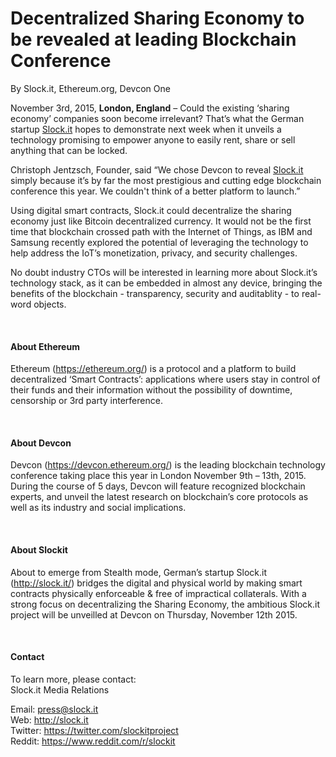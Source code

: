 # Decentralized Sharing Economy to be revealed at leading Blockchain Conference
By Slock.it, Ethereum.org, Devcon One

November 3rd, 2015, **London, England** – Could the existing ‘sharing economy’ companies soon become irrelevant? That’s what the German startup <a href="http://slock.it">Slock.it</a> hopes to demonstrate next week when it unveils a technology promising to empower anyone to easily rent, share or sell anything that can be locked. 

Christoph Jentzsch, Founder, said “We chose Devcon to reveal <a href="http://slock.it">Slock.it</a> simply because it’s by far the most prestigious and cutting edge blockchain conference this year. We couldn't think of a better platform to launch.” 

Using digital smart contracts, Slock.it could decentralize the sharing economy just like Bitcoin decentralized currency. It would not be the first time that blockchain crossed path with the Internet of Things, as IBM and Samsung recently explored the potential of leveraging the technology to help address the IoT’s monetization, privacy, and security challenges.

No doubt industry CTOs will be interested in learning more about Slock.it’s technology stack, as it can be embedded in almost any device, bringing the benefits of the blockchain - transparency, security and auditablity - to real-word objects. 

<br>

#### About Ethereum
Ethereum (https://ethereum.org/) is a protocol and a platform to build decentralized ‘Smart Contracts’: applications where users stay in control of their funds and their information without the possibility of downtime, censorship or 3rd party interference. 

<br>


#### About Devcon
Devcon (https://devcon.ethereum.org/) is the leading blockchain technology conference taking place this year in London November 9th – 13th, 2015. During the course of 5 days, Devcon will feature recognized blockchain experts, and unveil the latest research on blockchain’s core protocols as well as its industry and social implications. 

<br>


#### About Slockit
About to emerge from Stealth mode, German’s startup Slock.it (http://slock.it/) bridges the digital and physical world by making smart contracts physically enforceable & free of impractical collaterals. With a strong focus on decentralizing the Sharing Economy, the ambitious Slock.it project will be unveilled at Devcon on Thursday, November 12th 2015.

<br>


#### Contact
To learn more, please contact:<br>
Slock.it Media Relations

Email: press@slock.it<br>
Web: http://slock.it<br>
Twitter: https://twitter.com/slockitproject<br>
Reddit: https://www.reddit.com/r/slockit

